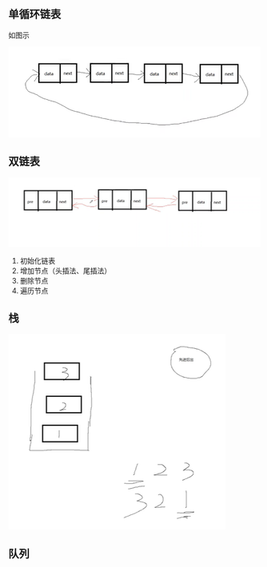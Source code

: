 

## 单循环链表

如图示

![alt text](image.png)


## 双链表

![alt text](image-1.png)

1. 初始化链表
2. 增加节点（头插法、尾插法）
3. 删除节点
4. 遍历节点


## 栈

![alt text](image-2.png)

## 队列

